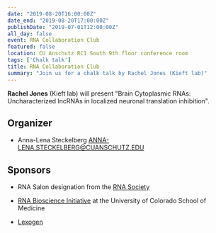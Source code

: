 ```yaml
---
date: "2019-08-20T16:00:00Z"
date_end: "2019-08-20T17:00:00Z"
publishDate: "2019-07-01T12:00:00Z"
all_day: false
event: RNA Collaboration Club 
featured: false
location: CU Anschutz RC1 South 9th floor conference room
tags: ['Chalk talk']
title: RNA Collaboration Club 
summary: "Join us for a chalk talk by Rachel Jones (Kieft lab)"
---
```


**Rachel Jones** (Kieft lab) will present "Brain Cytoplasmic RNAs:
Uncharacterized lncRNAs in localized neuronal translation inhibition".

## Organizer

- Anna-Lena Steckelberg <ANNA-LENA.STECKELBERG@CUANSCHUTZ.EDU>

## Sponsors

+ RNA Salon designation from the [RNA Society](https://www.rnasociety.org/)

+ [RNA Bioscience Initiative](http://rnabio.co) at the University of Colorado School of Medicine

+ [Lexogen](https://www.lexogen.com/)

